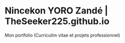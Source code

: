 # Nincekon YORO Zandé | TheSeeker225.github.io
Mon portfolio (Curriculim vitae et projets professionnel)

